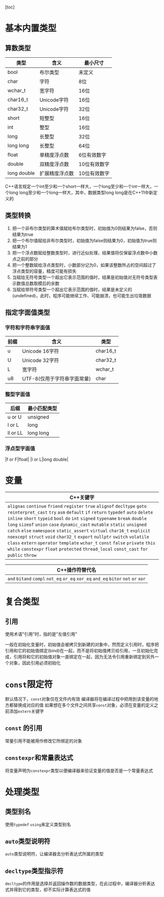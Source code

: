 [toc]

# 基本内置类型
## 算数类型
|类型|含义|最小尺寸|
|-|-|-|
|bool|布尔类型|未定义|
|char|字符|8位|
|wchar_t|宽字符|16位|
|char16_t|Unicode字符|16位|
|char32_t|Unicode字符|32位|
|short|短整型|16位|
|int|整型|16位|
|long|长整型|32位|
|long long|长整型|64位|
|float|单精度浮点数|6位有效数字|
|double|双精度浮点数|10位有效数字|
|long double|扩展精度浮点数|10位有效数字|
C++语言规定一个int至少和一个short一样大，一个long至少和一个int一样大，一个long long至少和一个long一样大，其中，数据类型long long是在C++11中新定义的

## 类型转换
1. 把一个非布尔类型的算术值赋给布尔类型时，初始值为0则结果为false，否则结果为true
2. 把一个布尔值赋给非布尔类型时，初始值为false则结果为0，初始值为true则结果为1
3. 把一个浮点数赋给整数类型时，进行近似处理，结果值将仅保留浮点数中小数点之前的部分
4. 把一个整数赋给浮点类型时，小数部分记为0，如果该整数所占的空间超过了浮点类型的容量，精度可能有损失
5. 当赋给无符号类型一个超出它表示范围的值时，结果是初始值对无符号类型表示数值总数取模后的余数
6. 当赋给带符号类型一个超出它表示范围的值时，结果是未定义的(undefined)，此时，程序可能继续工作、可能崩溃，也可能生出垃圾数据

## 指定字面值类型
### 字符和字符串字面值
|前缀|含义|类型|
|-|-|-|
|u|Unicode 16字符|char16_t|
|U|Unicode 32字符|char32_t|
|L|宽字符|wchar_t|
|u8|UTF-8(仅用于字符串字面常量)|char|
### 整型字面值
|后缀|最小匹配类型|
|-|-|
|u or U| unsigned|
|l or L|long|
|ll or LL|long long|
### 浮点型字面值
|f or F|float|
|l or L|long double|

# 变量
|C++关键字|
|-|
|`alignas` `continue` `friend` `register` `true` `alignof` `decltype` `goto` `reinterpret_cast` `try` `asm` `default` `if` `return` `typedef` `auto` `delete` `inline` `short` `typeid` `bool` `do` `int` `signed` `typename` `break` `double` `long` `sizeof` `union` `case` `dynamic_cast` `mutable` `static` `unsigned` `catch` `else` `namespace` `static_assert` `virtual` `char16_t` `explicit` `noexcept` `struct` `void` `char32_t` `export` `nullptr` `switch` `volatile` `class` `extern` `operator` `template` `wchar_t` `const` `false` `private` `this` `while` `constexpr` `float` `protected` `thread_local` `const_cast` `for` `public` `throw`|

|C++操作符替代名|
|-|
|`and` `bitand` `compl` `not_eq` `or_eq` `xor_eq` `and_eq` `bitor` `not` `or` `xor`|

# 复合类型
## 引用
使用术语"引用"时，指的是"左值引用"

一般在初始化变量时，初始值会被拷贝到新建的对象中，然而定义引用时，程序把引用和它的初始值绑定(bind)在一起，而不是将初始值拷贝给引用，一旦初始化完成，引用将和它的初始值对象一直绑定在一起，因为无法令引用重新绑定到另外一个对象，因此引用必须初始化

# `const`限定符
默认情况下，`const`对象仅在文件内有效
编译器将在编译过程中把用到该变量的地方都替换成对应的值
如果想在多个文件之间共享`const`对象，必须在变量的定义之前添加`extern`关键字
## `const` 的引用
常量引用不能被用作修改它所绑定的对象

## `constexpr`和常量表达式
将变量声明为`constexpr`类型以便编译器来验证变量的值是否是一个常量表达式

# 处理类型
## 类型别名
使用`typedef` `using`来定义类型别名
## `auto`类型说明符
`auto`类型说明符，让编译器去分析表达式所属的类型
## `decltype`类型指示符
`decltype`的作用是选择并返回操作数的数据类型，在此过程中，编译器分析表达式并得到它的类型，却不实际计算表达式的值




